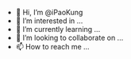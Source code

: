 - 👋 Hi, I’m @iPaoKung
- 👀 I’m interested in ...
- 🌱 I’m currently learning ...
- 💞️ I’m looking to collaborate on ...
- 📫 How to reach me ...

<!---
iPaoKung/iPaoKung is a ✨ special ✨ repository because its `README.md` (this file) appears on your GitHub profile.
You can click the Preview link to take a look at your changes.
--->
